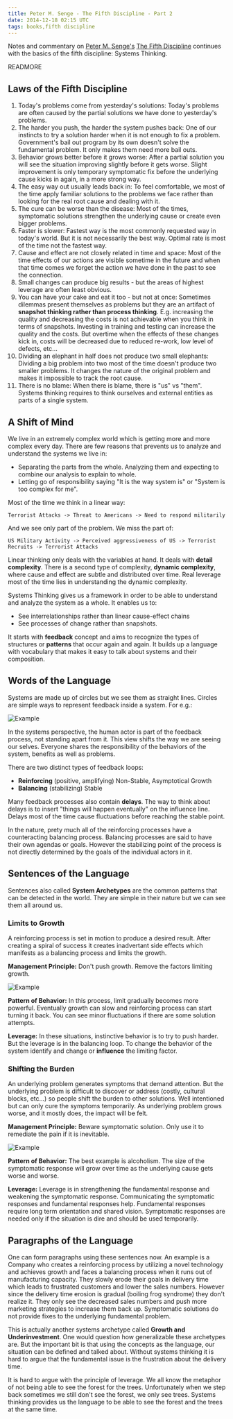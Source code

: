 ```yaml
---
title: Peter M. Senge - The Fifth Discipline - Part 2
date: 2014-12-18 02:15 UTC
tags: books,fifth discipline
---
```

Notes and commentary on [Peter M. Senge's](http://en.wikipedia.org/wiki/Peter_Senge) [The Fifth Discipline](http://www.amazon.com/The-Fifth-Discipline-Practice-Organization/dp/0553456342) continues with the basics of the fifth discipline: Systems Thinking.

READMORE

## Laws of the Fifth Discipline

1. Today's problems come from yesterday's solutions: Today's problems are often caused by the partial solutions we have done to yesterday's problems.
1. The harder you push, the harder the system pushes back: One of our instincts to try a solution harder when it is not enough to fix a problem. Government's bail out program by its own doesn't solve the fundamental problem. It only makes them need more bail outs.
1. Behavior grows better before it grows worse: After a partial solution you will see the situation improving slightly before it gets worse. Slight improvement is only temporary symptomatic fix before the underlying cause kicks in again, in a more strong way.
1. The easy way out usually leads back in: To feel comfortable, we most of the time apply familiar solutions to the problems we face rather than looking for the real root cause and dealing with it.
1. The cure can be worse than the disease: Most of the times, symptomatic solutions strengthen the underlying cause or create even bigger problems.
1. Faster is slower: Fastest way is the most commonly requested way in today's world. But it is not necessarily the best way. Optimal rate is most of the time not the fastest way.
1. Cause and effect are not closely related in time and space: Most of the time effects of our actions are visible sometime in the future and when that time comes we forget the action we have done in the past to see the connection.
1. Small changes can produce big results - but the areas of highest leverage are often least obvious.
1. You can have your cake and eat it too - but not at once: Sometimes dilemmas present themselves as problems but they are an artifact of **snapshot thinking rather than process thinking**. E.g. increasing the quality and decreasing the costs is not achievable when you think in terms of snapshots. Investing in training and testing can increase the quality and the costs. But overtime when the effects of these changes kick in, costs will be decreased due to reduced re-work, low level of defects, etc...
1. Dividing an elephant in half does not produce two small elephants: Dividing a big problem into two most of the time doesn't produce two smaller problems. It changes the nature of the original problem and makes it impossible to track the root cause.
1. There is no blame: When there is blame, there is "us" vs "them". Systems thinking requires to think ourselves and external entities as parts of a single system.

## A Shift of Mind

We live in an extremely complex world which is getting more and more complex every day. There are few reasons that prevents us to analyze and understand the systems we live in:

* Separating the parts from the whole. Analyzing them and expecting to combine our analysis to explain to whole.
* Letting go of responsibility saying "It is the way system is" or "System is too complex for me".

Most of the time we think in a linear way:

`Terrorist Attacks -> Threat to Americans -> Need to respond militarily`

And we see only part of the problem. We miss the part of:

`US Military Activity -> Perceived aggressiveness of US -> Terrorist Recruits -> Terrorist Attacks`

Linear thinking only deals with the variables at hand. It deals with **detail complexity**. There is a second type of complexity, **dynamic complexity**, where cause and effect are subtle and distributed over time. Real leverage most of the time lies in understanding the dynamic complexity.

Systems Thinking gives us a framework in order to be able to understand and analyze the system as a whole. It enables us to:

* See interrelationships rather than linear cause-effect chains
* See processes of change rather than snapshots.

It starts with **feedback** concept and aims to recognize the types of structures or **patterns** that occur again and again. It builds up a language with vocabulary that makes it easy to talk about systems and their composition.

## Words of the Language

Systems are made up of circles but we see them as straight lines. Circles are simple ways to represent feedback inside a system. For e.g.:

![Example](2014-12-18-peter-m-senge-the-fifth-discipline-part-2/basic.png)

In the systems perspective, the human actor is part of the feedback process, not standing apart from it. This view shifts the way we are seeing our selves. Everyone shares the responsibility of the behaviors of the system, benefits as well as problems.

There are two distinct types of feedback loops:

* **Reinforcing** (positive, amplifying) Non-Stable, Asymptotical Growth
* **Balancing** (stabilizing) Stable

Many feedback processes also contain **delays**. The way to think about delays is to insert "things will happen eventually" on the influence line. Delays most of the time cause fluctuations before reaching the stable point.

In the nature, prety much all of the reinforcing processes have a counteracting balancing process. Balancing processes are said to have their own agendas or goals. However the stabilizing point of the process is not directly determined by the goals of the individual actors in it.

## Sentences of the Language

Sentences also called **System Archetypes** are the common patterns that can be detected in the world. They are simple in their nature but we can see them all around us.

### Limits to Growth

A reinforcing process is set in motion to produce a desired result. After creating a spiral of success it creates inadvertant side effects which manifests as a balancing process and limits the growth.

**Management Principle:** Don't push growth. Remove the factors limiting growth.

![Example](2014-12-18-peter-m-senge-the-fifth-discipline-part-2/limits-to-growth.png)

**Pattern of Behavior:** In this process, limit gradually becomes more powerful. Eventually growth can slow and reinforcing process can start turning it back. You can see minor fluctuations if there are some solution attempts.

**Leverage:** In these situations, instinctive behavior is to try to push harder. But the leverage is in the balancing loop. To change the behavior of the system identify and change or **influence** the limiting factor.

### Shifting the Burden

An underlying problem generates symptoms that demand attention. But the underlying problem is difficult to discover or address (costly, cultural blocks, etc...) so people shift the burden to other solutions. Well intentioned but can only cure the symptoms temporarily. As underlying problem grows worse, and it mostly does, the impact will be felt.

**Management Principle:** Beware symptomatic solution. Only use it to remediate the pain if it is inevitable.

![Example](2014-12-18-peter-m-senge-the-fifth-discipline-part-2/shifting-the-burden.png)

**Pattern of Behavior:** The best example is alcoholism. The size of the symptomatic response will grow over time as the underlying cause gets worse and worse.

**Leverage:** Leverage is in strengthening the fundamental response and weakening the symptomatic response. Communicating the symptomatic responses and fundamental responses help. Fundamental responses require long term orientation and shared vision. Symptomatic responses are needed only if the situation is dire and should be used temporarily.

## Paragraphs of the Language

One can form paragraphs using these sentences now. An example is a Company who creates a reinforcing process by utilizing a novel technology and achieves growth and faces a balancing process when it runs out of manufacturing capacity. They slowly erode their goals in delivery time which leads to frustrated customers and lower the sales numbers. However since the delivery time erosion is gradual (boiling frog syndrome) they don't realize it. They only see the decreased sales numbers and push more marketing strategies to increase them back up. Symptomatic solutions do not provide fixes to the underlying fundamental problem.

This is actually another systems archetype called **Growth and Underinvestment**. One would question how generalizable these archetypes are. But the important bit is that using the concepts as the language, our situation can be defined and talked about.  Without systems thinking it is hard to argue that the fundamental issue is the frustration about the delivery time.

It is hard to argue with the principle of leverage. We all know the metaphor of not being able to see the forest for the trees. Unfortunately when we step back sometimes we still don't see the forest, we only see trees. Systems thinking provides us the language to be able to see the forest and the trees at the same time.
